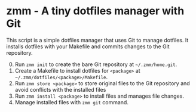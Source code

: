 # zmm - A tiny dotfiles manager with Git

This script is a simple dotfiles manager that uses Git to manage dotfiles.
It installs dotfiles with your Makefile and commits changes to the Git repository.

0. Run `zmm init` to create the bare Git repository at `~/.zmm/home.git`.
1. Create a Makefile to install dotfiles for `<package>`
   at `~/.zmm/dotfiles/<package>/Makefile`.
2. Run `zmm store <package>` to store original files to the Git repository
   and avoid conflicts with the installed files
3. Run `zmm install <package>` to install files and manages file changes.
4. Manage installed files with `zmm git` command.

